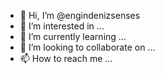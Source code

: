 - 👋 Hi, I’m @engindenizsenses
- 👀 I’m interested in ...
- 🌱 I’m currently learning ...
- 💞️ I’m looking to collaborate on ...
- 📫 How to reach me ...

<!---
engindenizsenses/engindenizsenses is a ✨ special ✨ repository because its `README.md` (this file) appears on your GitHub profile.
You can click the Preview link to take a look at your changes.
--->
